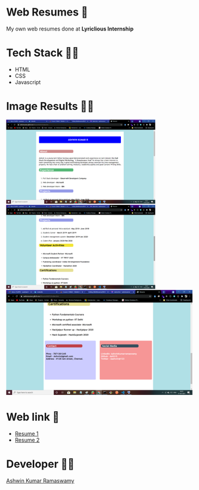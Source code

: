 # Web Resumes 📝
My own web resumes done at **Lyriclious Internship**

# Tech Stack 👨‍💻
- HTML
- CSS
- Javascript

# Image Results 📎😎 

<img src="Output images/OP1.png" width="400px"> <img src="Output images/OP2.png" width="400px">
 <img src="Output images/OP3.png"  width="500px">
 
# Web link 🔗

- [Resume 1](https://webresumes.glitch.me/Resume%201/index.htm)
- [Resume 2](https://webresumes.glitch.me/Resume%202/)

# Developer 👨‍💻

[Ashwin Kumar Ramaswamy](https://github.com/Ash515)


